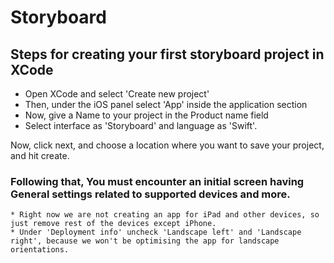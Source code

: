 
# Storyboard

## Steps for creating your first storyboard project in XCode

  * Open XCode and select 'Create new project'
  * Then, under the iOS panel select 'App' inside the application section
  * Now, give a Name to your project in the Product name field
  * Select interface as 'Storyboard' and language as 'Swift'.

Now, click next, and choose a location where you want to save your project, and hit create.


### Following that, You must encounter an initial screen having General settings related to supported devices and more.

    * Right now we are not creating an app for iPad and other devices, so just remove rest of the devices except iPhone.
    * Under 'Deployment info' uncheck 'Landscape left' and 'Landscape right', because we won't be optimising the app for landscape orientations.
    
